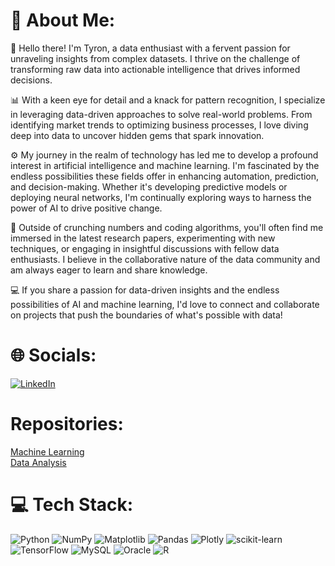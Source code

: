 # 💫 About Me:
👋 Hello there! I'm Tyron, a data enthusiast with a fervent passion for unraveling insights from complex datasets. I thrive on the challenge of transforming raw data into actionable intelligence that drives informed decisions.

📊 With a keen eye for detail and a knack for pattern recognition, I specialize in leveraging data-driven approaches to solve real-world problems. From identifying market trends to optimizing business processes, I love diving deep into data to uncover hidden gems that spark innovation.

⚙️ My journey in the realm of technology has led me to develop a profound interest in artificial intelligence and machine learning. I'm fascinated by the endless possibilities these fields offer in enhancing automation, prediction, and decision-making. Whether it's developing predictive models or deploying neural networks, I'm continually exploring ways to harness the power of AI to drive positive change.

🔬 Outside of crunching numbers and coding algorithms, you'll often find me immersed in the latest research papers, experimenting with new techniques, or engaging in insightful discussions with fellow data enthusiasts. I believe in the collaborative nature of the data community and am always eager to learn and share knowledge.

💻 If you share a passion for data-driven insights and the endless possibilities of AI and machine learning, I'd love to connect and collaborate on projects that push the boundaries of what's possible with data!

# 🌐 Socials:
[![LinkedIn](https://img.shields.io/badge/LinkedIn-%230077B5.svg?logo=linkedin&logoColor=white)](https://linkedin.com/in/www.linkedin.com/in/tyron-lambrechts-30ab87214) 

# Repositories:

<a href='https://github.com/Tylikestocode/Machine-Learning.git'>Machine Learning</a></br>
<a href='https://github.com/Tylikestocode/Data-Analysis.git'>Data Analysis</a>


# 💻 Tech Stack:
![Python](https://img.shields.io/badge/python-3670A0?style=for-the-badge&logo=python&logoColor=ffdd54) ![NumPy](https://img.shields.io/badge/numpy-%23013243.svg?style=for-the-badge&logo=numpy&logoColor=white) ![Matplotlib](https://img.shields.io/badge/Matplotlib-%23ffffff.svg?style=for-the-badge&logo=Matplotlib&logoColor=black) ![Pandas](https://img.shields.io/badge/pandas-%23150458.svg?style=for-the-badge&logo=pandas&logoColor=white) ![Plotly](https://img.shields.io/badge/Plotly-%233F4F75.svg?style=for-the-badge&logo=plotly&logoColor=white) ![scikit-learn](https://img.shields.io/badge/scikit--learn-%23F7931E.svg?style=for-the-badge&logo=scikit-learn&logoColor=white) ![TensorFlow](https://img.shields.io/badge/TensorFlow-%23FF6F00.svg?style=for-the-badge&logo=TensorFlow&logoColor=white) ![MySQL](https://img.shields.io/badge/mysql-%2300000f.svg?style=for-the-badge&logo=mysql&logoColor=white) ![Oracle](https://img.shields.io/badge/Oracle-F80000?style=for-the-badge&logo=oracle&logoColor=white) ![R](https://img.shields.io/badge/r-%23276DC3.svg?style=for-the-badge&logo=r&logoColor=white)
